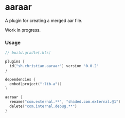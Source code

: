 # aaraar

A plugin for creating a merged aar file.

Work in progress.

### Usage

```kotlin
// build.gradle[.kts]

plugins {
  id("sh.christian.aaraar") version "0.0.2"
}

dependencies {
  embed(project(":lib-a"))
}

aaraar {
  rename("com.external.**", "shaded.com.external.@1")
  delete("com.internal.debug.**")
}
```
